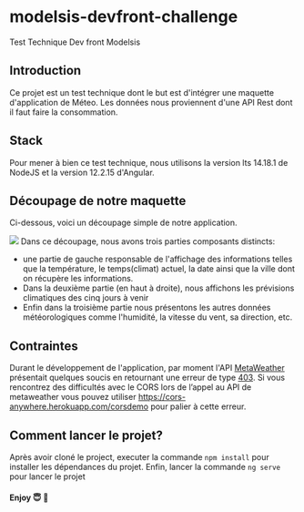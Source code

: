 # modelsis-devfront-challenge
Test Technique Dev front Modelsis

## Introduction
Ce projet est un test technique dont le but est d'intégrer une maquette d'application de Méteo.
Les données nous proviennent d'une API Rest  dont il faut faire la consommation.

## Stack
Pour mener à bien ce test technique, nous utilisons la version lts 14.18.1 de NodeJS et la version 12.2.15 d'Angular.

## Découpage de notre maquette
Ci-dessous, voici un découpage simple de notre application.


![](../Maquette_Test_Technique.png)
Dans ce découpage, nous avons trois parties composants distincts:
- une partie de gauche responsable de l'affichage des informations  telles que la température, le temps(climat) actuel, la date ainsi que la ville dont on récupère les informations.  
- Dans la deuxième partie (en haut à droite), nous affichons les prévisions climatiques des cinq  jours à venir
- Enfin dans la troisième partie nous présentons les autres données météorologiques comme l'humidité, la vitesse du vent, sa direction, etc.

## Contraintes
Durant le développement de l'application, par moment l'API [MetaWeather ](https://www.metaweather.com/) présentait quelques soucis en retournant une erreur de type [403](https://en.wikipedia.org/wiki/HTTP_403).
Si vous rencontrez des difficultés avec le CORS lors de l’appel au API de metaweather vous
pouvez utiliser https://cors-anywhere.herokuapp.com/corsdemo pour palier à cette erreur.

## Comment lancer le projet?
Après avoir cloné le project, executer la commande `npm install` pour installer les dépendances du projet.
Enfin, lancer la commande `ng serve` pour lancer le projet

#### Enjoy 😇 🤛
